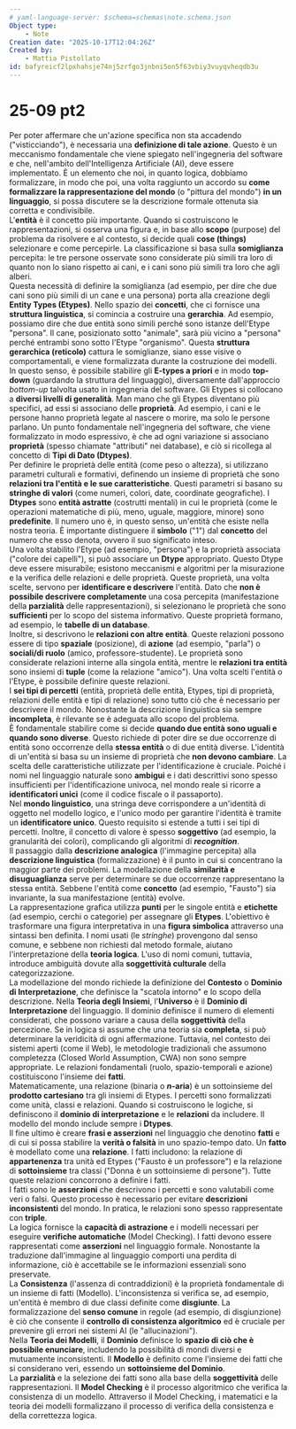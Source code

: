 ```yaml
---
# yaml-language-server: $schema=schemas\note.schema.json
Object type:
    - Note
Creation date: "2025-10-17T12:04:26Z"
Created by:
    - Mattia Pistollato
id: bafyreicf2lpxhahsje74nj5zrfgo3jnbni5on5f63vbiy3vuyqvheqdb3u
---
```

# 25-09 pt2   
   
Per poter affermare che un'azione specifica non sta accadendo ("visticciando"), è necessaria una **definizione di tale azione**. Questo è un meccanismo fondamentale che viene spiegato nell'ingegneria del software e che, nell'ambito dell'Intelligenza Artificiale (AI), deve essere implementato. È un elemento che noi, in quanto logica, dobbiamo formalizzare, in modo che poi, una volta raggiunto un accordo su **come formalizzare la rappresentazione del mondo** (o "pittura del mondo") **in un linguaggio**, si possa discutere se la descrizione formale ottenuta sia corretta e condivisibile.   
L'**entità** è il concetto più importante. Quando si costruiscono le rappresentazioni, si osserva una figura e, in base allo **scopo** (purpose) del problema da risolvere e al contesto, si decide quali **cose (things)** selezionare e come percepirle. La classificazione si basa sulla **somiglianza** percepita: le tre persone osservate sono considerate più simili tra loro di quanto non lo siano rispetto ai cani, e i cani sono più simili tra loro che agli alberi.   
Questa necessità di definire la somiglianza (ad esempio, per dire che due cani sono più simili di un cane e una persona) porta alla creazione degli **Entity Types (Etypes)**. Nello spazio dei **concetti**, che ci fornisce una **struttura linguistica**, si comincia a costruire una **gerarchia**. Ad esempio, possiamo dire che due entità sono simili perché sono istanze dell'Etype "persona". Il cane, posizionato sotto "animale", sarà più vicino a "persona" perché entrambi sono sotto l'Etype "organismo". Questa **struttura gerarchica (reticolo)** cattura le somiglianze, siano esse visive o comportamentali, e viene formalizzata durante la costruzione dei modelli.   
In questo senso, è possibile stabilire gli **E-types a priori** e in modo **top-down** (guardando la struttura del linguaggio), diversamente dall'approccio *bottom-up* talvolta usato in ingegneria del software. Gli Etypes si collocano a **diversi livelli di generalità**. Man mano che gli Etypes diventano più specifici, ad essi si associano delle **proprietà**. Ad esempio, i cani e le persone hanno proprietà legate al nascere o morire, ma solo le persone parlano. Un punto fondamentale nell'ingegneria del software, che viene formalizzato in modo espressivo, è che ad ogni variazione si associano **proprietà** (spesso chiamate "attributi" nei database), e ciò si ricollega al concetto di **Tipi di Dato (Dtypes)**.   
Per definire le proprietà delle entità (come peso o altezza), si utilizzano parametri culturali e formativi, definendo un insieme di proprietà che sono **relazioni tra l'entità e le sue caratteristiche**. Questi parametri si basano su **stringhe di valori** (come numeri, colori, date, coordinate geografiche). I **Dtypes** sono **entità astratte** (costrutti mentali) in cui le proprietà (come le operazioni matematiche di più, meno, uguale, maggiore, minore) sono **predefinite**. Il numero uno è, in questo senso, un'entità che esiste nella nostra teoria. È importante distinguere il **simbolo** ("1") dal **concetto** del numero che esso denota, ovvero il suo significato inteso.   
Una volta stabilito l'Etype (ad esempio, "persona") e la proprietà associata ("colore dei capelli"), si può associare un **Dtype** appropriato. Questo Dtype deve essere misurabile; esistono meccanismi e algoritmi per la misurazione e la verifica delle relazioni e delle proprietà. Queste proprietà, una volta scelte, servono per **identificare e descrivere** l'entità. Dato che **non è possibile descrivere completamente** una cosa percepita (manifestazione della **parzialità** delle rappresentazioni), si selezionano le proprietà che sono **sufficienti** per lo scopo del sistema informativo. Queste proprietà formano, ad esempio, le **tabelle di un database**.   
Inoltre, si descrivono le **relazioni con altre entità**. Queste relazioni possono essere di tipo **spaziale** (posizione), di **azione** (ad esempio, "parla") o **sociali/di ruolo** (amico, professore-studente). Le proprietà sono considerate relazioni interne alla singola entità, mentre le **relazioni tra entità** sono insiemi di **tuple** (come la relazione "amico"). Una volta scelti l'entità o l'Etype, è possibile definire queste relazioni.   
I **sei tipi di percetti** (entità, proprietà delle entità, Etypes, tipi di proprietà, relazioni delle entità e tipi di relazione) sono tutto ciò che è necessario per descrivere il mondo. Nonostante la descrizione linguistica sia sempre **incompleta**, è rilevante se è adeguata allo scopo del problema.   
È fondamentale stabilire come si decide **quando due entità sono uguali e quando sono diverse**. Questo richiede di poter dire se due occorrenze di entità sono occorrenze della **stessa entità** o di due entità diverse. L'identità di un'entità si basa su un insieme di proprietà che **non devono cambiare**. La scelta delle caratteristiche utilizzate per l'identificazione è cruciale. Poiché i nomi nel linguaggio naturale sono **ambigui** e i dati descrittivi sono spesso insufficienti per l'identificazione univoca, nel mondo reale si ricorre a **identificatori unici** (come il codice fiscale o il passaporto).   
Nel **mondo linguistico**, una stringa deve corrispondere a un'identità di oggetto nel modello logico, e l'unico modo per garantire l'identità è tramite un **identificatore unico**. Questo requisito si estende a tutti i sei tipi di percetti. Inoltre, il concetto di valore è spesso **soggettivo** (ad esempio, la granularità dei colori), complicando gli algoritmi di ***recognition***.   
Il passaggio dalla **descrizione analogica** (l'immagine percepita) alla **descrizione linguistica** (formalizzazione) è il punto in cui si concentrano la maggior parte dei problemi. La modellazione della **similarità e disuguaglianza** serve per determinare se due occorrenze rappresentano la stessa entità. Sebbene l'entità come **concetto** (ad esempio, "Fausto") sia invariante, la sua manifestazione (entità) evolve.   
La rappresentazione grafica utilizza **punti** per le singole entità e **etichette** (ad esempio, cerchi o categorie) per assegnare gli **Etypes**. L'obiettivo è trasformare una figura interpretativa in una **figura simbolica** attraverso una sintassi ben definita. I nomi usati (le *stringhe*) provengono dal senso comune, e sebbene non richiesti dal metodo formale, aiutano l'interpretazione della **teoria logica**. L'uso di nomi comuni, tuttavia, introduce ambiguità dovute alla **soggettività culturale** della categorizzazione.   
La modellazione del mondo richiede la definizione del **Contesto** o **Dominio di Interpretazione**, che definisce la "scatola intorno" e lo scopo della descrizione. Nella **Teoria degli Insiemi**, l'**Universo** è il **Dominio di Interpretazione** del linguaggio. Il dominio definisce il numero di elementi considerati, che possono variare a causa della **soggettività** della percezione. Se in logica si assume che una teoria sia **completa**, si può determinare la veridicità di ogni affermazione. Tuttavia, nel contesto dei sistemi aperti (come il Web), le metodologie tradizionali che assumono completezza (Closed World Assumption, CWA) non sono sempre appropriate. Le relazioni fondamentali (ruolo, spazio-temporali e azione) costituiscono l'insieme dei **fatti**.   
Matematicamente, una relazione (binaria o **$n$-aria**) è un sottoinsieme del **prodotto cartesiano** tra gli insiemi di Etypes. I percetti sono formalizzati come unità, classi e relazioni. Quando si costruiscono le logiche, si definiscono il **dominio di interpretazione** e le **relazioni** da includere. Il modello del mondo include sempre i **Dtypes**.   
Il fine ultimo è creare **frasi e asserzioni** nel linguaggio che denotino **fatti** e di cui si possa stabilire la **verità o falsità** in uno spazio-tempo dato. Un **fatto** è modellato come una **relazione**. I fatti includono: la relazione di **appartenenza** tra unità ed Etypes ("Fausto è un professore") e la relazione di **sottoinsieme** tra classi ("Donna è un sottoinsieme di persone"). Tutte queste relazioni concorrono a definire i fatti.   
I fatti sono le **asserzioni** che descrivono i percetti e sono valutabili come veri o falsi. Questo processo è necessario per evitare **descrizioni inconsistenti** del mondo. In pratica, le relazioni sono spesso rappresentate con **triple**.   
La logica fornisce la **capacità di astrazione** e i modelli necessari per eseguire **verifiche automatiche** (Model Checking). I fatti devono essere rappresentati come **asserzioni** nel linguaggio formale. Nonostante la traduzione dall'immagine al linguaggio comporti una perdita di informazione, ciò è accettabile se le informazioni essenziali sono preservate.   
La **Consistenza** (l'assenza di contraddizioni) è la proprietà fondamentale di un insieme di fatti (Modello). L'inconsistenza si verifica se, ad esempio, un'entità è membro di due classi definite come **disgiunte**. La formalizzazione del **senso comune** in regole (ad esempio, di disgiunzione) è ciò che consente il **controllo di consistenza algoritmico** ed è cruciale per prevenire gli errori nei sistemi AI (le "allucinazioni").   
Nella **Teoria dei Modelli**, il **Dominio** definisce lo **spazio di ciò che è possibile enunciare**, includendo la possibilità di mondi diversi e mutuamente inconsistenti. Il **Modello** è definito come l'insieme dei fatti che si considerano veri, essendo un **sottoinsieme del Dominio**.   
La **parzialità** e la selezione dei fatti sono alla base della **soggettività** delle rappresentazioni. Il **Model Checking** è il processo algoritmico che verifica la consistenza di un modello. Attraverso il Model Checking, i matematici e la teoria dei modelli formalizzano il processo di verifica della consistenza e della correttezza logica.   

